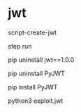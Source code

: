 # jwt
script-create-jwt

step run

pip uninstall jwt==1.0.0

pip uninstall PyJWT

pip install PyJWT

python3 exploit.jwt
